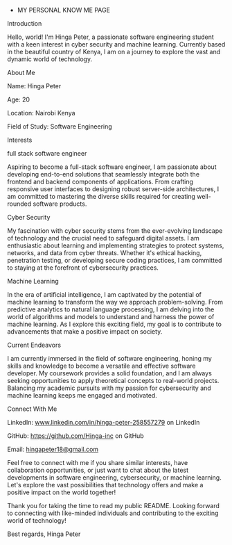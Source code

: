 
- MY PERSONAL KNOW ME PAGE

Introduction

Hello, world! I'm Hinga Peter, a passionate software engineering student with a keen interest in cyber security and machine learning. Currently based in the beautiful country of Kenya, I am on a journey to explore the vast and dynamic world of technology.

About Me

Name: Hinga Peter

Age: 20

Location: Nairobi Kenya

Field of Study: Software Engineering

Interests

full stack software engineer

Aspiring to become a full-stack software engineer, I am passionate about developing end-to-end solutions that seamlessly integrate both the frontend and backend components of applications. From crafting responsive user interfaces to designing robust server-side architectures, I am committed to mastering the diverse skills required for creating well-rounded software products.

Cyber Security

My fascination with cyber security stems from the ever-evolving landscape of technology and the crucial need to safeguard digital assets. I am enthusiastic about learning and implementing strategies to protect systems, networks, and data from cyber threats. Whether it's ethical hacking, penetration testing, or developing secure coding practices, I am committed to staying at the forefront of cybersecurity practices.

Machine Learning

In the era of artificial intelligence, I am captivated by the potential of machine learning to transform the way we approach problem-solving. From predictive analytics to natural language processing, I am delving into the world of algorithms and models to understand and harness the power of machine learning. As I explore this exciting field, my goal is to contribute to advancements that make a positive impact on society.

Current Endeavors

I am currently immersed in the field of software engineering, honing my skills and knowledge to become a versatile and effective software developer. My coursework provides a solid foundation, and I am always seeking opportunities to apply theoretical concepts to real-world projects. Balancing my academic pursuits with my passion for cybersecurity and machine learning keeps me engaged and motivated.

Connect With Me

LinkedIn: www.linkedin.com/in/hinga-peter-258557279 on LinkedIn

GitHub: https://github.com/Hinga-inc on GitHub

Email: hingapeter18@gmail.com

Feel free to connect with me if you share similar interests, have collaboration opportunities, or just want to chat about the latest developments in software engineering, cybersecurity, or machine learning. Let's explore the vast possibilities that technology offers and make a positive impact on the world together!

Thank you for taking the time to read my public README. Looking forward to connecting with like-minded individuals and contributing to the exciting world of technology!

Best regards, Hinga Peter

<!---
Hinga-inc/Hinga-inc is a ✨ special ✨ repository because its `README.md` (this file) appears on your GitHub profile.
You can click the Preview link to take a look at your changes.
--->
